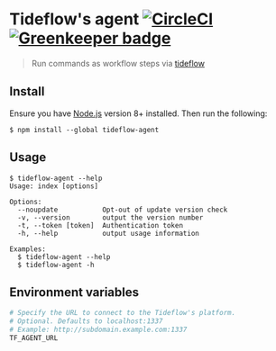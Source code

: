 # Tideflow's agent [![CircleCI](https://circleci.com/gh/tideflow-io/tideflow-agent.svg?style=svg)](https://circleci.com/gh/tideflow-io/tideflow-agent) [![Greenkeeper badge](https://badges.greenkeeper.io/tideflow-io/tideflow-agent.svg)](https://greenkeeper.io/)

> Run commands as workflow steps via [tideflow](https://tideflow.io)

## Install

Ensure you have [Node.js](https://nodejs.org) version 8+ installed. Then run
the following:

```
$ npm install --global tideflow-agent
```

## Usage

    $ tideflow-agent --help                                          
    Usage: index [options]

    Options:
      --noupdate           Opt-out of update version check
      -v, --version        output the version number
      -t, --token [token]  Authentication token
      -h, --help           output usage information

    Examples:
      $ tideflow-agent --help
      $ tideflow-agent -h

## Environment variables

```bash
# Specify the URL to connect to the Tideflow's platform.
# Optional. Defaults to localhost:1337
# Example: http://subdomain.example.com:1337
TF_AGENT_URL
```
